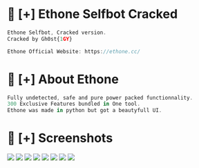# 💎 [+] Ethone Selfbot Cracked

```js
Ethone Selfbot, Cracked version.
Cracked by Gh0st{1GY}

Ethone Official Website: https://ethone.cc/
```

# 💎 [+] About Ethone

```js
Fully undetected, safe and pure power packed functionnality.
300 Exclusive Features bundled in One tool.
Ethone was made in python but got a beautyfull UI.
```

# 💎 [+] Screenshots

<img src="https://ethone.cc/img_1/4.png"></img>
<img src="https://ethone.cc/img_1/1.png"></img>
<img src="https://ethone.cc/img_1/2.png"></img>
<img src="https://ethone.cc/img_1/3.png"></img>
<img src="https://ethone.cc/img_1/5.png"></img>
<img src="https://ethone.cc/img_1/6.png"></img>
<img src="https://ethone.cc/img_1/7.png"></img>
<img src="https://ethone.cc/img_1/8.png"></img>
